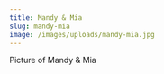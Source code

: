 ```yaml
---
title: Mandy & Mia
slug: mandy-mia
image: /images/uploads/mandy-mia.jpg
---
```

Picture of Mandy & Mia
